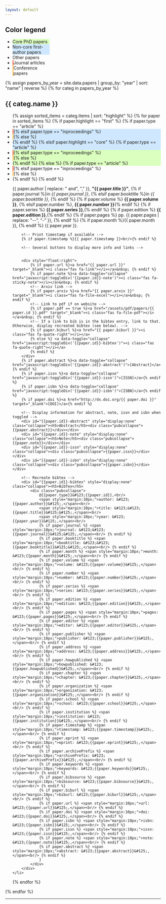 ```yaml
---
layout: default
---
```


<h2>Color legend</h2>

<div class="pubs"><ul>
<li style="background-color:#daffbe;width:25%"> Core PhD papers </li>
<li style="background-color:#d0e8ff;width:25%"> Non-core first-author papers </li>
<li style="width:25%"> Other papers </li>
<li style="border-left: 3px solid #ff6a49; width:25%"> Journal articles </li>
<li style="border-left: 3px solid #ffbe55; width:25%"> Conference papers </li>
</ul></div>

<!-- Group papers by year, display in reverse order (most recent first) -->
{% assign papers_by_year = site.data.papers | group_by: "year" | sort: "name" | reverse %}
{% for categ in papers_by_year %}
  <h2 id="{{ categ.name }}">{{ categ.name }}</h2> <!-- Display current year -->
  <div class="pubs"><ul>
  <!-- Display each paper, ordered by highlight type: core, first, none. Color code based on core/first, also on paper type: article/proceedings -->
  {% assign sorted_items = categ.items | sort: "highlight" %}
  {% for paper in sorted_items %}
	{% if paper.highlight == "first" %}
		{% if paper.type == "article" %}
			<li style="background-color:#d0e8ff; border-left: 3px solid #ff6a49">
		{% elsif paper.type == "inproceedings" %}
			<li style="background-color:#d0e8ff; border-left: 3px solid #ffbe55">
		{% else %}
			<li style="background-color:#d0e8ff">
		{% endif %}
	{% elsif paper.highlight == "core" %}
		{% if paper.type == "article" %}
			<li style="background-color:#daffbe; border-left: 3px solid #ff6a49">
		{% elsif paper.type == "inproceedings" %}
			<li style="background-color:#daffbe; border-left: 3px solid #ffbe55">
		{% else %}
			<li style="background-color:#daffbe">
		{% endif %}
	{% else %}
		{% if paper.type == "article" %}
			<li style="border-left: 3px solid #ff6a49">
		{% elsif paper.type == "inproceedings" %}
			<li style="border-left: 3px solid #ffbe55">
		{% else %}
			<li>
		{% endif %}
	{% endif %}
		<!-- Display citation, IEEE style -->
		<p>
			{{ paper.author | replace: " and", "," }},
			<b>"{{ paper.title }}"</b>, 
			{% if paper.journal %}in  <em>{{ paper.journal }}</em>, {% elsif paper.booktitle %}in <em>{{ paper.booktitle }}</em>, {% endif %}
			{% if paper.volume %} <strong>{{ paper.volume }}</strong>, {% elsif paper.number %}, <strong>{{ paper.number }}</strong>{% endif %}
			{% if paper.series %} <strong>{{ paper.series }}</strong>,{% endif %}
			{% if paper.edition %} <strong>{{ paper.edition }}</strong>,{% endif %}
			{% if paper.pages %} pp. {{ paper.pages | replace: "--", "-" }}, {% endif %}
			{% if paper.month %}{{ paper.month }}, {% endif %} {{ paper.year }}.
		</p>
		
		<!-- Print timestamp if available -->
		{% if paper.timestamp %}{{ paper.timestamp }}<br/>{% endif %}

		<!-- Several buttons to display more info and links -->
		
		
		<div style="float:right">
			{% if paper.url %}<a href="{{ paper.url }}" target="_blank"><i class="fas fa-link"></i></a>&nbsp; {% endif %}
			{% if paper.note %}<a data-toggle="collapse" href="javascript:toggleDiv('{{paper.id}}-note')"><i class="fas fa-sticky-note"></i></a>&nbsp; {% endif %}
			<!-- Arxiv link -->
			{% if paper.arxiv %}<a href="{{ paper.arxiv }}" target="_blank"><i class="fas fa-file-excel"></i></a>&nbsp; {% endif %}
			<!-- Link to pdf if on website -->
			{% if paper.pdf == true %}<a href="/assets/pdf/papers/{{ paper.id }}.pdf" target="_blank"><i class="fas fa-file-pdf"></i></a>&nbsp; {% endif %}
			<!-- If a link to bib is in the bibtex entry, link to that. Otherwise, display recreated bibtex (see below). -->
			{% if paper.biburl %}<a href="{{ paper.biburl }}"><i class="fas fa-quote-right"></i></a> 
			{% else %} <a data-toggle="collapse" href="javascript:toggleDiv('{{paper.id}}-bibtex')"><i class="fas fa-quote-right"></i></a> 
			{% endif %}
		</div> 
		{% if paper.abstract %}<a data-toggle="collapse" href="javascript:toggleDiv('{{paper.id}}-abstract')">[Abstract]</a>{% endif %}
		{% if paper.issn %}<a data-toggle="collapse" href="javascript:toggleDiv('{{paper.id}}-issn')">[ISSN]</a>{% endif %}
		{% if paper.isbn %}<a data-toggle="collapse" href="javascript:toggleDiv('{{paper.id}}-isbn')">[ISBN]</a>{% endif %}
		{% if paper.doi %}<a href="http://dx.doi.org/{{ paper.doi }}" target="_blank">[DOI]</a>{% endif %}
		
		<!-- Display information for abstract, note, issn and isbn when toggled -->
		<div id="{{paper.id}}-abstract" style="display:none" class="collapse"><h5>Abstract</h5><div class="pubcollapse">{{paper.abstract}}</div></div>
		<div id="{{paper.id}}-note" style="display:none" class="collapse"><h5>Note</h5><div class="pubcollapse">{{paper.note}}</div></div>
		<div id="{{paper.id}}-issn" style="display:none" class="collapse"><div class="pubcollapse">{{paper.issn}}</div></div>
		<div id="{{paper.id}}-isbn" style="display:none" class="collapse"><div class="pubcollapse">{{paper.isbn}}</div></div>
		
		<!-- Recreate bibtex -->
		<div id="{{paper.id}}-bibtex" style="display:none" class="collapse"><h5>BibTex</h5>
			<div class="pubcollapse">
				@{{paper.type}}&#123;{{paper.id}},<br/>
				<span style="margin:10px;">author: &#123;{{paper.author}}&#125;,</span><br/>
				<span style="margin:10px;">title: &#123;&#123;{{paper.title}}&#125;&#125;,</span><br/>
				<span style="margin:10px;">year: &#123;{{paper.year}}&#125;,</span><br/>
				{% if paper.journal %} <span style="margin:10px;">journal: &#123;&#123;{{paper.journal}}&#125;&#125;,</span><br/> {% endif %}
				{% if paper.booktitle %} <span style="margin:10px;">booktitle: &#123;&#123;{{paper.booktitle}}&#125;&#125;,</span><br/> {% endif %}
				{% if paper.month %} <span style="margin:10px;">month: &#123;{{paper.month}}&#125;,</span><br/> {% endif %}
				{% if paper.volume %} <span style="margin:10px;">volume: &#123;{{paper.volume}}&#125;,</span><br/> {% endif %}
				{% if paper.number %} <span style="margin:10px;">number: &#123;{{paper.number}}&#125;,</span><br/> {% endif %}
				{% if paper.series %} <span style="margin:10px;">series: &#123;{{paper.series}}&#125;,</span><br/> {% endif %}
				{% if paper.edition %} <span style="margin:10px;">edition: &#123;{{paper.edition}}&#125;,</span><br/> {% endif %}
				{% if paper.pages %} <span style="margin:10px;">pages: &#123;{{paper.pages}}&#125;,</span><br/> {% endif %}
				{% if paper.editor %} <span style="margin:10px;">editor: &#123;{{paper.editor}}&#125;,</span><br/> {% endif %}
				{% if paper.publisher %} <span style="margin:10px;">publisher: &#123;{{paper.publisher}}&#125;,</span><br/> {% endif %}
				{% if paper.address %} <span style="margin:10px;">address: &#123;{{paper.address}}&#125;,</span><br/> {% endif %}
				{% if paper.howpublished %} <span style="margin:10px;">howpublished: &#123;{{paper.howpublished}}&#125;,</span><br/> {% endif %}
				{% if paper.chapter %} <span style="margin:10px;">chapter: &#123;{{paper.chapter}}&#125;,</span><br/> {% endif %}
				{% if paper.organization %} <span style="margin:10px;">organization: &#123;{{paper.organization}}&#125;,</span><br/> {% endif %}
				{% if paper.school %} <span style="margin:10px;">school: &#123;{{paper.school}}&#125;,</span><br/> {% endif %}
				{% if paper.institution %} <span style="margin:10px;">institution: &#123;{{paper.institution}}&#125;,</span><br/> {% endif %}
				{% if paper.timestamp %} <span style="margin:10px;">timestamp: &#123;{{paper.timestamp}}&#125;,</span><br/> {% endif %}
				{% if paper.eprint %} <span style="margin:10px;">eprint: &#123;{{paper.eprint}}&#125;,</span><br/> {% endif %}
				{% if paper.archivePrefix %} <span style="margin:10px;">archivePrefix: &#123;{{paper.archivePrefix}}&#125;,</span><br/> {% endif %}
				{% if paper.keywords %} <span style="margin:10px;">keywords: &#123;{{paper.keywords}}&#125;,</span><br/> {% endif %}
				{% if paper.bibsource %} <span style="margin:10px;">bibsource: &#123;{{paper.bibsource}}&#125;,</span><br/> {% endif %}
				{% if paper.biburl %} <span style="margin:10px;">biburl: &#123;{{paper.biburl}}&#125;,</span><br/> {% endif %}
				{% if paper.url %} <span style="margin:10px;">url: &#123;{{paper.url}}&#125;,</span><br/> {% endif %}
				{% if paper.doi %} <span style="margin:10px;">doi: &#123;{{paper.doi}}&#125;,</span><br/> {% endif %}
				{% if paper.isbn %} <span style="margin:10px;">isbn: &#123;{{paper.isbn}}&#125;,</span><br/> {% endif %}
				{% if paper.issn %} <span style="margin:10px;">issn: &#123;{{paper.issn}}&#125;,</span><br/> {% endif %}
				{% if paper.note %} <span style="margin:10px;">note: &#123;{{paper.note}}&#125;,</span><br/> {% endif %}
				{% if paper.abstract %} <span style="margin:10px;">abstract: &#123;{{paper.abstract}}&#125;,</span><br/> {% endif %}
				}
			</div>
		</div>
	</li>
  {% endfor %}
  </ul></div>
{% endfor %}

<!---
### [](#header-3)Under review
MoBoGDL
-->


<hr> 

<div class="contactfooter"><a href="mailto:r.d.gaina@qmul.ac.uk"><i class="fas fa-envelope"></i></a> <a href="https://www.researchgate.net/profile/Raluca_Gaina"><i class="fab fa-researchgate"></i></a> <a href="https://scholar.google.co.uk/citations?user=tC5klQYAAAAJ"><i class="fab fa-google"></i></a> <a href="https://www.linkedin.com/in/raluca-gaina-347518114/"><i class="fab fa-linkedin"></i></a> <a href="https://twitter.com/b_gum22"><i class="fab fa-twitter"></i></a> <a href="https://publists.qmul.ac.uk/userprofile.html?uid=41431&em=false"><i class="fas fa-archive"></i></a></div>

